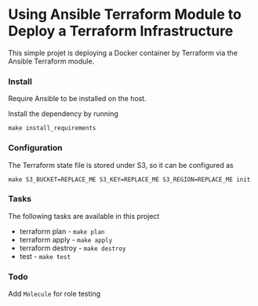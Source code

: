 # Using Ansible Terraform Module to Deploy a Terraform Infrastructure

This simple projet is deploying a Docker container by Terraform via the Ansible Terraform module.

### Install

Require Ansible to be installed on the host.

Install the dependency by running

```
make install_requirements
```

### Configuration

The Terraform state file is stored under S3, so it can be configured as

```
make S3_BUCKET=REPLACE_ME S3_KEY=REPLACE_ME S3_REGION=REPLACE_ME init
```

### Tasks

The following tasks are available in this project

- terraform plan - `make plan`
- terraform apply - `make apply`
- terraform destroy - `make destroy`
- test - `make test`

### Todo

Add `Molecule` for role testing
